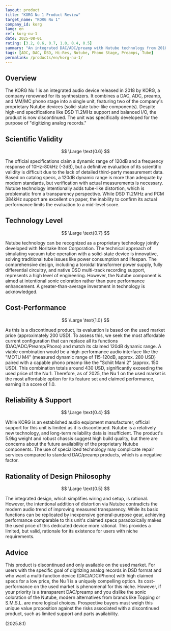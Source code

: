 ```yaml
---
layout: product
title: "KORG Nu 1 Product Review"
target_name: "KORG Nu 1"
company_id: korg
lang: en
ref: korg-nu-1
date: 2025-08-01
rating: [3.2, 0.6, 0.7, 1.0, 0.4, 0.5]
summary: "An integrated DAC/ADC/preamp with Nutube technology from 2018. As a discontinued product, it offers unparalleled cost-performance on the used market for its specific feature set and claimed performance, making it a unique niche device."
tags: [ADC, DAC, DSD, Hi-Res, Nutube, Phono Stage, Preamps, Tube]
permalink: /products/en/korg-nu-1/
---
```

## Overview

The KORG Nu 1 is an integrated audio device released in 2018 by KORG, a company renowned for its synthesizers. It combines a DAC, ADC, preamp, and MM/MC phono stage into a single unit, featuring two of the company's proprietary Nutube devices (solid-state tube-like components). Despite high-end specifications like DSD 11.2MHz support and balanced I/O, the product is now discontinued. The unit was specifically developed for the purpose of "digitizing analog records."

## Scientific Validity

$$ \Large \text{0.6} $$

The official specifications claim a dynamic range of 120dB and a frequency response of 10Hz-80kHz (-3dB), but a definitive evaluation of its scientific validity is difficult due to the lack of detailed third-party measurement data. Based on catalog specs, a 120dB dynamic range is more than adequate by modern standards, but verification with actual measurements is necessary. Nutube technology intentionally adds tube-like distortion, which is problematic from a transparency perspective. While DSD 11.2MHz and PCM 384kHz support are excellent on paper, the inability to confirm its actual performance limits the evaluation to a mid-level score.

## Technology Level

$$ \Large \text{0.7} $$

Nutube technology can be recognized as a proprietary technology jointly developed with Noritake Itron Corporation. The technical approach of simulating vacuum tube operation with a solid-state device is innovative, solving traditional tube issues like power consumption and lifespan. The comprehensive design, including a toroidal transformer power supply, fully differential circuitry, and native DSD multi-track recording support, represents a high level of engineering. However, the Nutube component is aimed at intentional sonic coloration rather than pure performance enhancement. A greater-than-average investment in technology is acknowledged.

## Cost-Performance

$$ \Large \text{1.0} $$

As this is a discontinued product, its evaluation is based on the used market price (approximately 200 USD). To assess this, we seek the most affordable current configuration that can replace all its functions (DAC/ADC/Preamp/Phono) and match its claimed 120dB dynamic range. A viable combination would be a high-performance audio interface like the "MOTU M4" (measured dynamic range of 115-120dB, approx. 280 USD) paired with a capable phono preamp like the "Schiit Mani 2" (approx. 150 USD). This combination totals around 430 USD, significantly exceeding the used price of the Nu 1. Therefore, as of 2025, the Nu 1 on the used market is the most affordable option for its feature set and claimed performance, earning it a score of 1.0.

## Reliability & Support

$$ \Large \text{0.4} $$

While KORG is an established audio equipment manufacturer, official support for this unit is limited as it is discontinued. Nutube is a relatively new technology, and long-term reliability data is insufficient. The product's 5.9kg weight and robust chassis suggest high build quality, but there are concerns about the future availability of the proprietary Nutube components. The use of specialized technology may complicate repair services compared to standard DAC/preamp products, which is a negative factor.

## Rationality of Design Philosophy

$$ \Large \text{0.5} $$

The integrated design, which simplifies wiring and setup, is rational. However, the intentional addition of distortion via Nutube contradicts the modern audio trend of improving measured transparency. While its basic functions can be replicated by inexpensive general-purpose gear, achieving performance comparable to this unit's claimed specs paradoxically makes the used price of this dedicated device more rational. This provides a limited, but valid, rationale for its existence for users with niche requirements.

## Advice

This product is discontinued and only available on the used market. For users with the specific goal of digitizing analog records in DSD format and who want a multi-function device (DAC/ADC/Phono) with high claimed specs for a low price, the Nu 1 is a uniquely compelling option. Its cost-performance on the used market is phenomenal for this niche. However, if your priority is a transparent DAC/preamp and you dislike the sonic coloration of the Nutube, modern alternatives from brands like Topping or S.M.S.L. are more logical choices. Prospective buyers must weigh this unique value proposition against the risks associated with a discontinued product, such as limited support and parts availability.

(2025.8.1)
